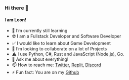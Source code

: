 ### Hi there 👋
#### I am Leon!
- 🔭 I’m currently still learning
- ☢️ I am a Fullstack Developer and Software Developer
- ✅ I would like to learn about Game Development
- 👯 I’m looking to collaborate on a lot of Projects
- ⚠️ I use Python, C#, Rust and JavaScript (Node.js), Go.
- 💬 Ask me about everything!
- 📫 How to reach me:
[Twitter](https://twitter.com/Leon130109),
[Replit](https://replit.com/@Leonstudios),
[Discord](https://discord.com/users/967709849259499564)
- ⚡ Fun fact: You are on my 
[Github](https://github.com/Leon0b1101) <br>
